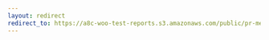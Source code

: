 ```yaml
---
layout: redirect
redirect_to: https://a8c-woo-test-reports.s3.amazonaws.com/public/pr-merge/39055/e2e/index.html
---
```

